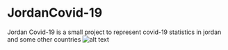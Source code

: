 # JordanCovid-19
Jordan Covid-19 is a small project to represent covid-19 statistics in jordan and some other countries
![alt text](https://github.com/zaid17/JordanCovid-19/blob/main/st1.jpg?raw=true)
